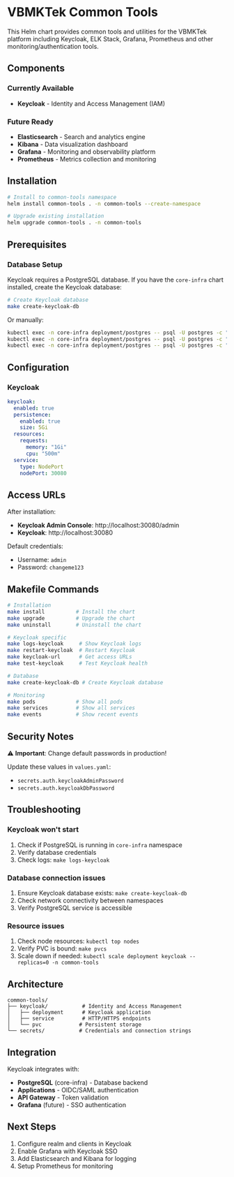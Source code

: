 # VBMKTek Common Tools

This Helm chart provides common tools and utilities for the VBMKTek platform including Keycloak, ELK Stack, Grafana, Prometheus and other monitoring/authentication tools.

## Components

### Currently Available
- **Keycloak** - Identity and Access Management (IAM)

### Future Ready
- **Elasticsearch** - Search and analytics engine
- **Kibana** - Data visualization dashboard
- **Grafana** - Monitoring and observability platform
- **Prometheus** - Metrics collection and monitoring

## Installation

```bash
# Install to common-tools namespace
helm install common-tools . -n common-tools --create-namespace

# Upgrade existing installation
helm upgrade common-tools . -n common-tools
```

## Prerequisites

### Database Setup
Keycloak requires a PostgreSQL database. If you have the `core-infra` chart installed, create the Keycloak database:

```bash
# Create Keycloak database
make create-keycloak-db
```

Or manually:
```bash
kubectl exec -n core-infra deployment/postgres -- psql -U postgres -c "CREATE DATABASE keycloak;"
kubectl exec -n core-infra deployment/postgres -- psql -U postgres -c "CREATE USER keycloak WITH PASSWORD 'changeme';"
kubectl exec -n core-infra deployment/postgres -- psql -U postgres -c "GRANT ALL PRIVILEGES ON DATABASE keycloak TO keycloak;"
```

## Configuration

### Keycloak
```yaml
keycloak:
  enabled: true
  persistence:
    enabled: true
    size: 5Gi
  resources:
    requests:
      memory: "1Gi"
      cpu: "500m"
  service:
    type: NodePort
    nodePort: 30080
```

## Access URLs

After installation:

- **Keycloak Admin Console**: http://localhost:30080/admin
- **Keycloak**: http://localhost:30080

Default credentials:
- Username: `admin`
- Password: `changeme123`

## Makefile Commands

```bash
# Installation
make install          # Install the chart
make upgrade          # Upgrade the chart
make uninstall        # Uninstall the chart

# Keycloak specific
make logs-keycloak     # Show Keycloak logs
make restart-keycloak  # Restart Keycloak
make keycloak-url      # Get access URLs
make test-keycloak     # Test Keycloak health

# Database
make create-keycloak-db # Create Keycloak database

# Monitoring
make pods             # Show all pods
make services         # Show all services
make events           # Show recent events
```

## Security Notes

⚠️ **Important**: Change default passwords in production!

Update these values in `values.yaml`:
- `secrets.auth.keycloakAdminPassword`
- `secrets.auth.keycloakDbPassword`

## Troubleshooting

### Keycloak won't start
1. Check if PostgreSQL is running in `core-infra` namespace
2. Verify database credentials
3. Check logs: `make logs-keycloak`

### Database connection issues
1. Ensure Keycloak database exists: `make create-keycloak-db`
2. Check network connectivity between namespaces
3. Verify PostgreSQL service is accessible

### Resource issues
1. Check node resources: `kubectl top nodes`
2. Verify PVC is bound: `make pvcs`
3. Scale down if needed: `kubectl scale deployment keycloak --replicas=0 -n common-tools`

## Architecture

```
common-tools/
├── keycloak/           # Identity and Access Management
│   ├── deployment      # Keycloak application
│   ├── service         # HTTP/HTTPS endpoints
│   └── pvc            # Persistent storage
└── secrets/           # Credentials and connection strings
```

## Integration

Keycloak integrates with:
- **PostgreSQL** (core-infra) - Database backend
- **Applications** - OIDC/SAML authentication
- **API Gateway** - Token validation
- **Grafana** (future) - SSO authentication

## Next Steps

1. Configure realm and clients in Keycloak
2. Enable Grafana with Keycloak SSO
3. Add Elasticsearch and Kibana for logging
4. Setup Prometheus for monitoring
